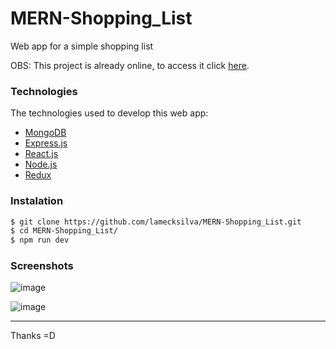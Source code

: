 # MERN-Shopping_List

Web app for a simple shopping list

OBS: This project is already online, to access it click [here].

### Technologies

The technologies used to develop this web app:

- [MongoDB](https://www.mongodb.com/)
- [Express.js](https://expressjs.com/)
- [React.js](https://reactjs.org/)
- [Node.js](https://nodejs.org/en/)
- [Redux](https://redux.js.org/)

### Instalation

```sh
$ git clone https://github.com/lamecksilva/MERN-Shopping_List.git
$ cd MERN-Shopping_List/
$ npm run dev
```

### Screenshots

![image](https://user-images.githubusercontent.com/31391753/47258706-4fce9180-d475-11e8-9bb6-f03296579ba9.png "Shopping List")

![image](https://user-images.githubusercontent.com/31391753/47258710-61179e00-d475-11e8-9f14-74ae3088814f.png "Add Item")

---

Thanks =D

[here]: https://mern-shoppinglist.herokuapp.com/

